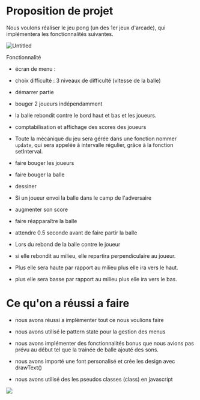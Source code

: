 # Proposition de projet

Nous voulons réaliser le jeu pong (un des 1er jeux d'arcade), qui implémentera les fonctionnalités suivantes.



![Untitled](https://s2.loli.net/2022/11/14/tljBJPyVvgQwYpo.png)





Fonctionnalité



- écran de menu :


- choix difficulté : 3 niveaux de difficulté (vitesse de la balle)


- démarrer partie



- bouger 2 joueurs indépendamment


- la balle rebondit contre le bord haut et bas et les joueurs.


- comptabilisation et affichage des scores des joueurs


- Toute la mécanique du jeu sera gérée dans une fonction nommer `update`, qui sera appelée à intervalle régulier, grâce à la fonction setInterval.


- faire bouger les joueurs


- faire bouger la balle


- dessiner


- Si un joueur envoi la balle dans le camp de l'adversaire


- augmenter son score


- faire réapparaître la balle


- attendre 0.5 seconde avant de faire partir la balle


- Lors du rebond de la balle contre le joueur


- si elle rebondit au milieu, elle repartira perpendiculaire au joueur.


- Plus elle sera haute par rapport au milieu plus elle ira vers le haut.

- plus elle sera basse par rapport au milieu plus elle ira vers le bas.

# Ce qu'on a réussi a faire
 - nous avons réussi a implémenter tout ce nous voulions faire

 - nous avons utilisé le pattern state pour la gestion des menus

 - nous avons implémenter des fonctionnalités bonus que nous avions pas prévu au début tel que la trainée de balle ajouté des sons.

 - nous avons importé une font personalisé et crée les design avec drawText()

 - nous avons utilisé des les pseudos classes (class) en javascript

<img src="https://cdn.discordapp.com/attachments/884899575490568292/1048247760295567390/image.png"/>
